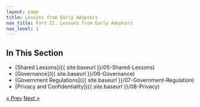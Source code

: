 ```yaml
---
layout: page
title: Lessons from Early Adopters
nav_title: Part II. Lessons from Early Adopters
nav_level: 1
---
```


## In This Section
* [Shared Lessons]({{ site.baseurl }}/05-Shared-Lessons)
* [Governance]({{ site.baseurl }}/06-Governance)
* [Government Regulations]({{ site.baseurl }}/07-Government-Regulation)
* [Privacy and Confidentiality]({{ site.baseurl }}/08-Privacy)

<!-- Pagination -->
<div class="pagination">
  <a class="pagination-item older" href="{{ site.baseurl }}/04-Lessons-Learned">&laquo; Prev</a>
  <a class="pagination-item newer" href="{{ site.baseurl }}/06-Governance">Next &raquo;</a>
</div>
